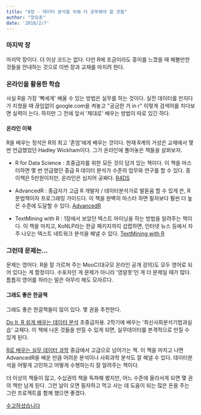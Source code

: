 ```yaml
---
title: "8장 - 데이터 분석을 위해 더 공부해야 할 것들"
author: "양승훈"
date: '2018/2/7'
---
```


### 마지막 장

마지막 장이다. 더 이상 코드는 없다. 다만 R에 조금이라도 흥미를 느꼈을 때 해볼만한 것들을 안내하는 것으로 이번 장과 교재를 마치려 한다.

### 온라인을 활용한 학습

사실 R을 가장 '빡세게' 배울 수 있는 방법은 실무를 하는 것이다. 실전 데이터를 만지다가 지쳤을 때 끊임없이 google.com을 켜놓고 "궁금한 거 in r" 이렇게 검색어를 치다보면 실력이 는다. 하지만 그 전에 앞서 '제대로' 배우는 방법이 따로 있긴 하다. 

#### 온라인 이북

R을 배우는 정석은 R의 최고 '존엄'에게 배우는 것이다. 현재 R계의 거성은 교재에서 몇 번 언급했었던 Hadley Wickham이다. 그가 온라인에 풀어놓은 책들을 살펴보자.

- R for Data Science : 초중급자를 위한 모든 것이 담겨 있는 책이다. 이 책을 마스터하면 몇 번 언급했던 중급 R 데이터 분석가 수준의 업무와 연구를 할 수 있다. 종이책은 5만원이지만, 온라인은 심지어 공짜다. [R4DS](http://r4ds.had.co.nz/)

- AdvancedR : 중급자가 고급 R 개발자 / 데이터분석가로 발돋움 할 수 있게 쓴, R 문법책이자 프로그래밍 가이드다. 이 책을 완벽히 마스터 하면 필자보다 훨씬 더 높은 수준에 도달할 수 있다. 
[AdvancedR](http://adv-r.had.co.nz/)

- TextMining with R : 1장에서 보았던 텍스트 마이닝을 하는 방법을 알려주는 책이다. 이 책을 마치고, KoNLP라는 한글 패키지까지 섭렵하면, 인터넷 뉴스 등에서 자주 나오는 텍스트 네트워크 분석을 해낼 수 있다. [TextMining with R](https://www.tidytextmining.com/)

### 그런데 문제는...

문제는 영어다. R을 잘 가르쳐 주는 MooC(대규모 온라인 공개 강의)도 모두 영어로 되어 있다는 게 함정이다. 수포자인 게 문제가 아니라 '영알못'인 게 더 문제일 때가 많다. 틈틈히 영어를 하라는 말은 아무리 해도 모자르다.

#### 그래도 좋은 한글책

그래도 좋은 한글책들이 많이 있다. 몇 권을 추천한다.

[Do It, R 쉽게 배우는 데이터 분석](http://www.aladin.co.kr/shop/wproduct.aspx?ItemId=113509180) 초중급자용. 2학기에 배우는 '최신사회분석기법과실습' 교재다. 이 책에 나온 것들을 만질 수 있게 되면, 실무데이터를 본격적으로 만질 수 있게 된다.

[R로 배우는 실무 데이터 과학](http://www.aladin.co.kr/shop/wproduct.aspx?ItemId=125286546) 중급에서 고급으로 넘어가는 책. 이 책을 마치고 나면 AdvancedR을 배운 만큼 어려운 분석이나 사회과학 분석도 잘 해낼 수 있다. 데이터분석을 어떻게 고민하고 어떻게 수행하는지 잘 알려주는 책이다. 

더 이상의 책들이 많고, 수십권의 책을 독파해 봤지만, 어느 수준에 올라서게 되면 몇 권의 책만 남게 된다. 그런 날이 오면 필자하고 먹고 사는 데 도움이 되는 많은 돈을 주는 그런 프로젝트를 함께 했으면 좋겠다.

[수고하셨습니다](https://rlv.zcache.com/geek_thank_you_card-rf94475260d544a22a4fef09334a03593_xvuak_8byvr_540.jpg)
